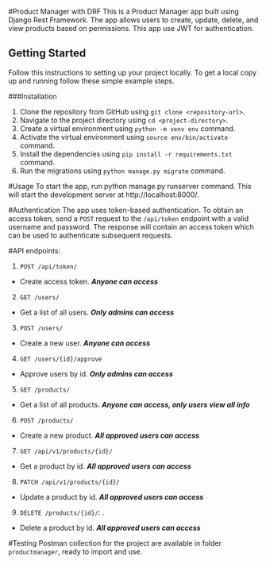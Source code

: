#Product Manager with DRF
This is a Product Manager app built using Django Rest Framework. The app allows users to create, update, delete, and view products based on permissions. This app use JWT for authentication.

## Getting Started

Follow this instructions to setting up your project locally.
To get a local copy up and running follow these simple example steps.

###Installation
1. Clone the repository from GitHub using `git clone <repository-url>`.
2. Navigate to the project directory using `cd <project-directory>`.
3. Create a virtual environment using `python -m venv env` command.
4. Activate the virtual environment using `source env/bin/activate` command.
5. Install the dependencies using `pip install -r requirements.txt` command.
6. Run the migrations using `python manage.py migrate` command.

#Usage
To start the app, run python manage.py runserver command. This will start the development server at http://localhost:8000/.

#Authentication
The app uses token-based authentication. To obtain an access token, send a `POST` request to the `/api/token` endpoint with a valid username and password. The response will contain an access token which can be used to authenticate subsequent requests.

#API endpoints:

1. `POST /api/token/`
- Create access token. ***Anyone can access***
2. `GET /users/`
- Get a list of all users. ***Only admins can access***
3. `POST /users/`
- Create a new user. ***Anyone can access***
4. `GET /users/{id}/approve`
- Approve users by id. ***Only admins can access***
5. `GET /products/`
- Get a list of all products. ***Anyone can access, only users view all info***
6. `POST /products/`
- Create a new product. ***All approved users can access***
7. `GET /api/v1/products/{id}/`
- Get a product by id. ***All approved users can access***
8. `PATCH /api/v1/products/{id}/`
- Update a product by id. ***All approved users can access***
9. `DELETE /products/{id}/`: .
- Delete a product by id. ***All approved users can access***


#Testing
Postman collection for the project are available in folder `productmanager`, ready to import and use.

